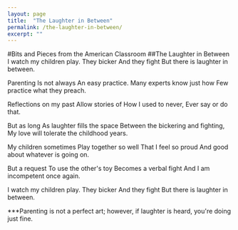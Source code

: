 ```yaml
---
layout: page
title:  "The Laughter in Between"
permalink: /the-laughter-in-between/
excerpt: ""
---
```


#Bits and Pieces from the American Classroom
##The Laughter in Between
I watch my children play.
They bicker
And they fight
But there is laughter in between.

Parenting
Is not always
An easy practice.
Many experts know just how
Few practice what they preach.

Reflections on my past
Allow stories of
How I used to never,
Ever say or do that.

But as long
As laughter fills the space
Between the bickering and fighting,
My love will tolerate the childhood years.

My children sometimes
Play together so well
That I feel so proud
And good about whatever is going on.

But a request
To use the other's toy
Becomes a verbal fight
And I am incompetent once again.

I watch my children play.
They bicker
And they fight
But there is laughter in between.

***Parenting is not a perfect art; however, if laughter is heard, you're doing just fine.
